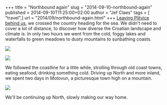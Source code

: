 +++
title = "Northbound again"
slug = "2014-09-10-northbound-again"
published = 2014-09-10T11:25:00+02:00
author = "Jef Claes"
tags = [ "travel",]
url = "2014/09/northbound-again.html"
+++
[Leaving Plitvice behind
us](http://www.jefclaes.be/2014/09/tolkiens-inspiration.html), we
crossed the country heading for the sea. We didn't need to cover a lot
of distance, to discover how diverse the Croatian landscape and climate
is. In only two hours we went from the cold, foggy lakes and waterfalls
to green meadows to dusty mountains to sunbathing coasts.  

[![](/post/images/thumbnails/2014-09-10-northbound-again-1.jpg)](/post/images/2014-09-10-northbound-again-1.jpg)  
  
[![](/post/images/thumbnails/2014-09-10-northbound-again-2.jpg)](/post/images/2014-09-10-northbound-again-2.jpg)

We followed the coastline for a little while, strolling through old
coast towns, eating seafood, drinking something cold. Driving up North
and more inland, we spent two days in Motovun, a picturesque town high
on a mountain.  
  
[![](/post/images/thumbnails/2014-09-10-northbound-again-3.jpg)](/post/images/2014-09-10-northbound-again-3.jpg)

We'll be continuing up North, slowly making our way home.
